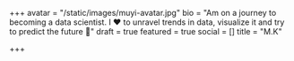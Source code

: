 +++
avatar = "/static/images/muyi-avatar.jpg"
bio = "Am on a journey to becoming a data scientist. I ❤️ to unravel trends in data, visualize it and try to  predict the future 🤩"
draft = true
featured = true
social = []
title = "M.K"

+++
